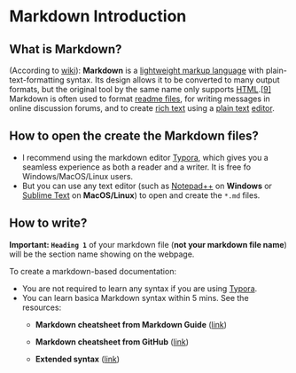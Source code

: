 # Markdown Introduction

## What is Markdown?

(According to [wiki](https://en.wikipedia.org/wiki/Markdown)): **Markdown** is a [lightweight markup language](https://en.wikipedia.org/wiki/Lightweight_markup_language) with plain-text-formatting syntax. Its design allows it to be converted to many output formats, but the original tool by the same name only supports [HTML](https://en.wikipedia.org/wiki/HTML).[[9\]](https://en.wikipedia.org/wiki/Markdown#cite_note-9) Markdown is often used to format [readme files](https://en.wikipedia.org/wiki/README), for writing messages in online discussion forums, and to create [rich text](https://en.wikipedia.org/wiki/Formatted_text) using a [plain text](https://en.wikipedia.org/wiki/Plain_text) [editor](https://en.wikipedia.org/wiki/Text_editor).

## How to open the create the Markdown files?

- I recommend using the markdown editor [Typora](https://typora.io/), which gives you a seamless experience as both a reader and a writer. It is free fo Windows/MacOS/Linux users.
- But you can use any text editor (such as [Notepad++](https://notepad-plus-plus.org/) on **Windows** or [Sublime Text](https://www.sublimetext.com/3) on **MacOS/Linux**) to open and create the `*.md` files.

## How to write?

**Important: `Heading 1`** of your markdown file (**not your markdown file name**) will be the section name showing on the webpage.

To create a markdown-based documentation:

- You are not required to learn any syntax if you are using [Typora](https://typora.io/).
- You can learn basica Markdown syntax within 5 mins. See the resources:
  - **Markdown cheatsheet from Markdown Guide** ([link](https://guides.github.com/pdfs/markdown-cheatsheet-online.pdf))

  - **Markdown cheatsheet from GitHub** ([link](https://guides.github.com/pdfs/markdown-cheatsheet-online.pdf))
  - **Extended syntax** ([link](https://www.markdownguide.org/extended-syntax))



